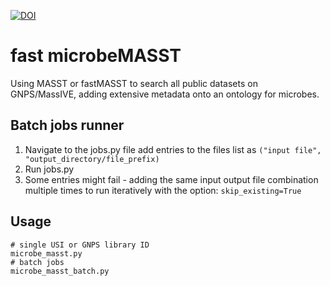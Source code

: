 [![DOI](https://zenodo.org/badge/492844724.svg)](https://zenodo.org/badge/latestdoi/492844724)

# fast microbeMASST
Using MASST or fastMASST to search all public datasets on GNPS/MassIVE, adding extensive metadata onto an ontology for microbes.

## Batch jobs runner
1. Navigate to the jobs.py file add entries to the files list as `("input file", "output_directory/file_prefix)`
2. Run jobs.py
3. Some entries might fail - adding the same input output file combination multiple times to run iteratively with the option: `skip_existing=True`

## Usage

```
# single USI or GNPS library ID
microbe_masst.py
# batch jobs
microbe_masst_batch.py
```
